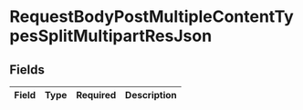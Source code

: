 # RequestBodyPostMultipleContentTypesSplitMultipartResJson


## Fields

| Field       | Type        | Required    | Description |
| ----------- | ----------- | ----------- | ----------- |